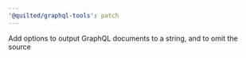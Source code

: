 ```yaml
---
'@quilted/graphql-tools': patch
---
```


Add options to output GraphQL documents to a string, and to omit the source
